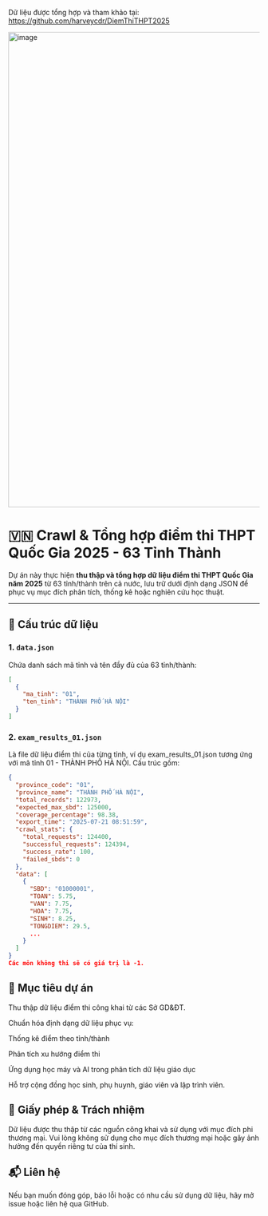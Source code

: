 Dữ liệu được tổng hợp và tham khảo tại: https://github.com/harveycdr/DiemThiTHPT2025

<img width="1391" height="952" alt="image" src="https://github.com/user-attachments/assets/b245a12f-a7d2-45fa-ae43-59d2330bb97a" />


# 🇻🇳 Crawl & Tổng hợp điểm thi THPT Quốc Gia 2025 - 63 Tỉnh Thành

Dự án này thực hiện **thu thập và tổng hợp dữ liệu điểm thi THPT Quốc Gia năm 2025** từ 63 tỉnh/thành trên cả nước, lưu trữ dưới định dạng JSON để phục vụ mục đích phân tích, thống kê hoặc nghiên cứu học thuật.

---

## 📁 Cấu trúc dữ liệu

### 1. `data.json`

Chứa danh sách mã tỉnh và tên đầy đủ của 63 tỉnh/thành:

```json
[
  {
    "ma_tinh": "01",
    "ten_tinh": "THÀNH PHỐ HÀ NỘI"
  }
]
```

### 2. `exam_results_01.json`

Là file dữ liệu điểm thi của từng tỉnh, ví dụ exam_results_01.json tương ứng với mã tỉnh 01 - THÀNH PHỐ HÀ NỘI. Cấu trúc gồm:

```json
{
  "province_code": "01",
  "province_name": "THÀNH PHỐ HÀ NỘI",
  "total_records": 122973,
  "expected_max_sbd": 125000,
  "coverage_percentage": 98.38,
  "export_time": "2025-07-21 08:51:59",
  "crawl_stats": {
    "total_requests": 124400,
    "successful_requests": 124394,
    "success_rate": 100,
    "failed_sbds": 0
  },
  "data": [
    {
      "SBD": "01000001",
      "TOAN": 5.75,
      "VAN": 7.75,
      "HOA": 7.75,
      "SINH": 8.25,
      "TONGDIEM": 29.5,
      ...
    }
  ]
}
Các môn không thi sẽ có giá trị là -1.

```

## 🎯 Mục tiêu dự án
Thu thập dữ liệu điểm thi công khai từ các Sở GD&ĐT.

Chuẩn hóa định dạng dữ liệu phục vụ:

Thống kê điểm theo tỉnh/thành

Phân tích xu hướng điểm thi

Ứng dụng học máy và AI trong phân tích dữ liệu giáo dục

Hỗ trợ cộng đồng học sinh, phụ huynh, giáo viên và lập trình viên.


## 📜 Giấy phép & Trách nhiệm
Dữ liệu được thu thập từ các nguồn công khai và sử dụng với mục đích phi thương mại. Vui lòng không sử dụng cho mục đích thương mại hoặc gây ảnh hưởng đến quyền riêng tư của thí sinh.

## 📬 Liên hệ
Nếu bạn muốn đóng góp, báo lỗi hoặc có nhu cầu sử dụng dữ liệu, hãy mở issue hoặc liên hệ qua GitHub.
